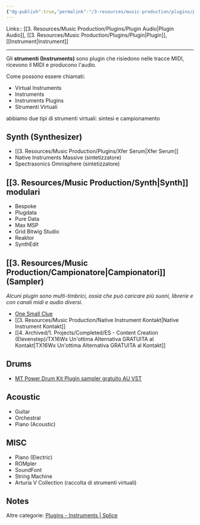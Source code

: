 ```yaml
---
{"dg-publish":true,"permalink":"/3-resources/music-production/plugins/plugin-audio-instrument/"}
---
```


Links:: [[3. Resources/Music Production/Plugins/Plugin Audio\|Plugin Audio]], [[3. Resources/Music Production/Plugins/Plugin\|Plugin]], [[Instrument\|Instrument]]

---
Gli **strumenti (Instruments)** sono plugin che risiedono nelle tracce MIDI, ricevono il MIDI e producono l'audio.

Come possono essere chiamati:
- Virtual Instruments
- Instruments
- Instruments Plugins
- Strumenti Virtuali

abbiamo due tipi di strumenti virtuali: sintesi e campionamento

## Synth (Synthesizer)

- [[3. Resources/Music Production/Plugins/Xfer Serum\|Xfer Serum]]
- Native Instruments Massive (sintetizzatore)
- Spectrasonics Omnisphere (sintetizzatore)

## [[3. Resources/Music Production/Synth\|Synth]] modulari

- Bespoke
- Plugdata
- Pure Data 
- Max MSP
- Grid Bitwig Studio
- Reaktor
- SynthEdit


## [[3. Resources/Music Production/Campionatore\|Campionatori]] (Sampler)

_Alcuni plugin sono multi-timbrici, ossia che può caricare più suoni, librerie e con canali midi e audio diversi._

- [One Small Clue](https://www.onesmallclue.com/)
- [[3. Resources/Music Production/Native Instrument Kontakt\|Native Instrument Kontakt]]
- [[4. Archived/1. Projects/Completed/ES - Content Creation (Elevenstep)/TX16Wx Un'ottima Alternativa GRATUITA al Kontakt\|TX16Wx Un'ottima Alternativa GRATUITA al Kontakt]]


## Drums

- [MT Power Drum Kit Plugin sampler gratuito AU VST](https://www.powerdrumkit.com/it/)

## Acoustic

- Guitar
- Orchestral
- Piano (Acoustic)

## MISC

- Piano (Electric)
- ROMpler
- SoundFont
- String Machine
- Arturia V Collection (raccolta di strumenti virtuali)


## Notes

Altre categorie: [Plugins - Instruments | Splice](https://splice.com/plugins/search?category=instrument)